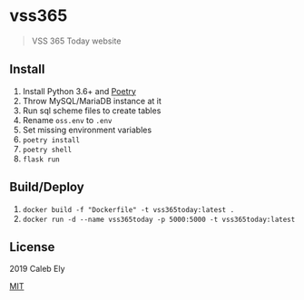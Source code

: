 # vss365

> VSS 365 Today website

## Install

1. Install Python 3.6+ and [Poetry](https://poetry.eustace.io/)
1. Throw MySQL/MariaDB instance at it
1. Run sql scheme files to create tables
1. Rename `oss.env` to `.env`
1. Set missing environment variables
1. `poetry install`
1. `poetry shell`
1. `flask run`

## Build/Deploy

1. `docker build -f "Dockerfile" -t vss365today:latest .`
1. `docker run -d --name vss365today -p 5000:5000 -t vss365today:latest`

## License

2019 Caleb Ely

[MIT](LICENSE)
